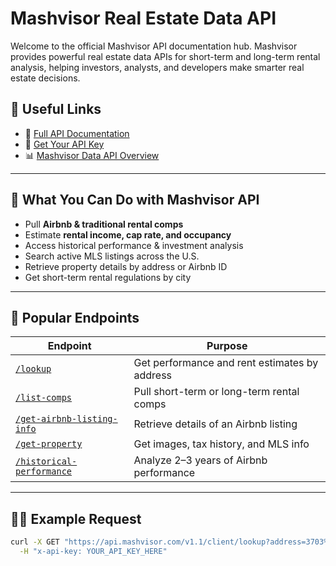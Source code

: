 # Mashvisor Real Estate Data API

Welcome to the official Mashvisor API documentation hub. Mashvisor provides powerful real estate data APIs for short-term and long-term rental analysis, helping investors, analysts, and developers make smarter real estate decisions.

## 🔗 Useful Links

- 📘 [Full API Documentation](https://www.mashvisor.com/api-doc)
- 🧪 [Get Your API Key](https://www.mashvisor.com/signup)
- 📊 [Mashvisor Data API Overview](https://www.mashvisor.com/data-api)

---

## 🚀 What You Can Do with Mashvisor API

- Pull **Airbnb & traditional rental comps**
- Estimate **rental income, cap rate, and occupancy**
- Access historical performance & investment analysis
- Search active MLS listings across the U.S.
- Retrieve property details by address or Airbnb ID
- Get short-term rental regulations by city

---

## 📌 Popular Endpoints

| Endpoint | Purpose |
|----------|---------|
| [`/lookup`](https://www.mashvisor.com/api-doc/#lookup) | Get performance and rent estimates by address |
| [`/list-comps`](https://www.mashvisor.com/api-doc/#list-comps) | Pull short-term or long-term rental comps |
| [`/get-airbnb-listing-info`](https://www.mashvisor.com/api-doc/#get-airbnb-listing-info) | Retrieve details of an Airbnb listing |
| [`/get-property`](https://www.mashvisor.com/api-doc/#get-property) | Get images, tax history, and MLS info |
| [`/historical-performance`](https://www.mashvisor.com/api-doc/#historical-performance) | Analyze 2–3 years of Airbnb performance |

---

## 🧑‍💻 Example Request

```bash
curl -X GET "https://api.mashvisor.com/v1.1/client/lookup?address=3703%20Endicott%20Dr&city=Killeen&state=TX&zip_code=76549&resource=airbnb" \
  -H "x-api-key: YOUR_API_KEY_HERE"
